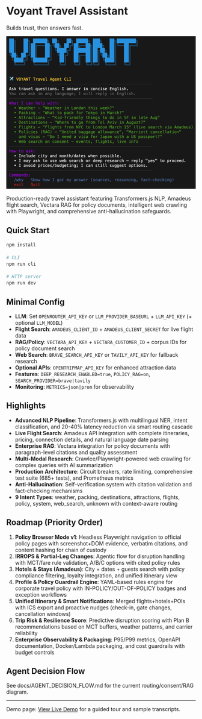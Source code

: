 # Voyant Travel Assistant

Builds trust, then answers fast.

![Voyant Travel Assistant Screenshot](./assets/screenshot.png)

Production-ready travel assistant featuring Transformers.js NLP, Amadeus flight search, Vectara RAG for policy documents, intelligent web crawling with Playwright, and comprehensive anti-hallucination safeguards.

## Quick Start
```bash
npm install

# CLI
npm run cli

# HTTP server
npm run dev
```

## Minimal Config
- **LLM**: Set `OPENROUTER_API_KEY` or `LLM_PROVIDER_BASEURL` + `LLM_API_KEY` (+ optional `LLM_MODEL`)
- **Flight Search**: `AMADEUS_CLIENT_ID` + `AMADEUS_CLIENT_SECRET` for live flight data
- **RAG/Policy**: `VECTARA_API_KEY` + `VECTARA_CUSTOMER_ID` + corpus IDs for policy document search
- **Web Search**: `BRAVE_SEARCH_API_KEY` or `TAVILY_API_KEY` for fallback research
- **Optional APIs**: `OPENTRIPMAP_API_KEY` for enhanced attraction data
- **Features**: `DEEP_RESEARCH_ENABLED=true`, `POLICY_RAG=on`, `SEARCH_PROVIDER=brave|tavily`
- **Monitoring**: `METRICS=json|prom` for observability

## Highlights
- **Advanced NLP Pipeline**: Transformers.js with multilingual NER, intent classification, and 20-40% latency reduction via smart routing cascade
- **Live Flight Search**: Amadeus API integration with complete itineraries, pricing, connection details, and natural language date parsing
- **Enterprise RAG**: Vectara integration for policy documents with paragraph-level citations and quality assessment
- **Multi-Modal Research**: Crawlee/Playwright-powered web crawling for complex queries with AI summarization
- **Production Architecture**: Circuit breakers, rate limiting, comprehensive test suite (685+ tests), and Prometheus metrics
- **Anti-Hallucination**: Self-verification system with citation validation and fact-checking mechanisms
- **9 Intent Types**: weather, packing, destinations, attractions, flights, policy, system, web_search, unknown with context-aware routing

## Roadmap (Priority Order)
1. **Policy Browser Mode v1**: Headless Playwright navigation to official policy pages with screenshot+DOM evidence, verbatim citations, and content hashing for chain of custody
2. **IRROPS & Partial-Leg Changes**: Agentic flow for disruption handling with MCT/fare rule validation, A/B/C options with cited policy rules
3. **Hotels & Stays (Amadeus)**: City + dates + guests search with policy compliance filtering, loyalty integration, and unified itinerary view
4. **Profile & Policy Guardrail Engine**: YAML-based rules engine for corporate travel policy with IN-POLICY/OUT-OF-POLICY badges and exception workflows
5. **Unified Itinerary & Smart Notifications**: Merged flights+hotels+POIs with ICS export and proactive nudges (check-in, gate changes, cancellation windows)
6. **Trip Risk & Resilience Score**: Predictive disruption scoring with Plan B recommendations based on MCT buffers, weather patterns, and carrier reliability
7. **Enterprise Observability & Packaging**: P95/P99 metrics, OpenAPI documentation, Docker/Lambda packaging, and cost guardrails with budget controls

## Agent Decision Flow

See docs/AGENT_DECISION_FLOW.md for the current routing/consent/RAG diagram.

---

Demo page: [View Live Demo](https://chernistry.github.io/voyant/) for a guided tour and sample transcripts.
